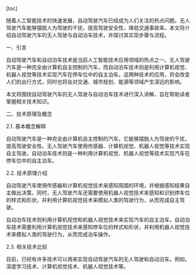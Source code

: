 
[toc]                    
                
                
随着人工智能技术的快速发展，自动驾驶汽车已经成为人们关注的热点问题。无人驾驶汽车能够摆脱人为驾驶的干扰，提高驾驶安全性，降低交通事故率。本文将介绍自动驾驶汽车的无人驾驶与自动泊车技术，并探讨其实现步骤与流程。

一、引言

自动驾驶汽车和自动泊车技术是当前人工智能技术应用领域的热点之一。无人驾驶汽车是一种完全由计算机自主控制的汽车，而自动泊车技术则是利用计算机视觉、机器人视觉等技术实现汽车在停车位中的自主泊车。这两种技术的应用，将会改变人们的出行方式，同时也将会对交通、城市规划、能源等领域产生深远的影响。

本文将围绕自动驾驶汽车的无人驾驶与自动泊车技术进行深入讲解，旨在帮助读者掌握相关技术知识。

二、技术原理及概念

2.1. 基本概念解释

自动驾驶汽车是一种完全由计算机自主控制的汽车，它能够摆脱人为驾驶的干扰，提高驾驶安全性。无人驾驶汽车使用传感器、计算机视觉、机器人视觉等技术实现自主驾驶。自动泊车技术则是一种利用计算机视觉、机器人视觉等技术实现汽车在停车位中的自主泊车。

2.2. 技术原理介绍

自动驾驶汽车使用传感器和计算机视觉技术来感知周围的环境，并根据感知结果自主做出决策。同时，无人驾驶汽车还需要使用机器人视觉技术来感知和识别停车位的样式和形状，并利用计算机视觉技术来模拟人类的驾驶行为，从而完成自主驾驶。

自动泊车技术则利用计算机视觉和机器人视觉技术来实现汽车的自主泊车。自动泊车技术需要利用计算机视觉技术来感知停车位的样式和形状，并利用机器人视觉技术来模拟人类的驾驶行为，从而完成泊车操作。

2.3. 相关技术比较

目前，已经有许多技术可以用来实现自动驾驶汽车的无人驾驶和自动泊车。例如，深度学习技术、计算机视觉技术、机器人视觉技术等。

